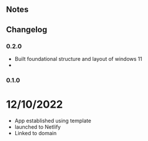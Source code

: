 ## Notes

## Changelog

### 0.2.0
- Built foundational structure and layout of windows 11
- 

### 0.1.0
# 12/10/2022
- App established using template
- launched to Netlify
- Linked to domain